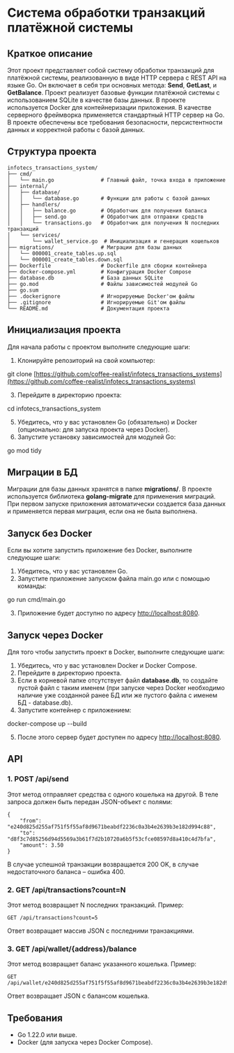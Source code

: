 Cистема обработки транзакций платёжной системы
======================================================================
Краткое описание
----------------
Этот проект представляет собой систему обработки транзакций для платёжной системы, реализованную в виде HTTP сервера с REST API на языке Go. Он включает в себя три основных метода: **Send**, **GetLast**, и **GetBalance**.
Проект реализует базовые функции платёжной системы с использованием SQLite в качестве базы данных. В проекте используется Docker для контейнеризации приложения. В качестве серверного фреймворка применяется стандартный HTTP сервер на Go. В проекте обеспечены все требования безопасности, персистентности данных и корректной работы с базой данных.

Структура проекта
-----------------

    infotecs_transactions_system/
    ├── cmd/
    │   └── main.go               # Главный файл, точка входа в приложение
    ├── internal/
    │   ├── database/
    │   │   └── database.go       # Функции для работы с базой данных
    │   ├── handlers/
    │   │   ├── balance.go        # Обработчик для получения баланса
    │   │   ├── send.go           # Обработчик для отправки средств
    │   │   └── transactions.go   # Обработчик для получения N последних транзакций
    │   └── services/
    │       └── wallet_service.go  # Инициализация и генерация кошельков
    ├── migrations/               # Миграции для базы данных
    │   └── 000001_create_tables.up.sql
    │   └── 000001_create_tables.down.sql
    ├── Dockerfile                # Dockerfile для сборки контейнера
    ├── docker-compose.yml        # Конфигурация Docker Compose
    ├── database.db               # База данных SQLite
    ├── go.mod                    # Файлы зависимостей модулей Go
    ├── go.sum                    
    ├── .dockerignore             # Игнорируемые Docker'ом файлы       
    ├── .gitignore                # Игнорируемые Git'ом файлы   
    └── README.md                 # Документация проекта


Инициализация проекта
---------------------

Для начала работы с проектом выполните следующие шаги:

1.  Клонируйте репозиторий на свой компьютер:

git clone [https://github.com/coffee-realist/infotecs_transactions_systems](https://github.com/coffee-realist/infotecs_transactions_systems)

3.  Перейдите в директорию проекта:

cd infotecs\_transactions\_system

5.  Убедитесь, что у вас установлен Go (обязательно) и Docker (опционально: для запуска проекта через Docker).
6.  Запустите установку зависимостей для модулей Go:

go mod tidy


Миграции в БД
--------

Миграции для базы данных хранятся в папке **migrations/**. В проекте используется библиотека **golang-migrate** для применения миграций. При первом запуске приложения автоматически создается база данных и применяется первая миграция, если она не была выполнена.

Запуск без Docker
-----------------

Если вы хотите запустить приложение без Docker, выполните следующие шаги:

1.  Убедитесь, что у вас установлен Go.
2.  Запустите приложение запуском файла main.go или с помощью команды:

go run cmd/main.go


3.   Приложение будет доступно по адресу [http://localhost:8080](http://localhost:8080).

Запуск через Docker
-------------------

Для того чтобы запустить проект в Docker, выполните следующие шаги:

1.  Убедитесь, что у вас установлен Docker и Docker Compose.
2.  Перейдите в директорию проекта.
3.  Если в корневой папке отсутствует файл **database.db**, то создайте пустой файл с таким именем (при запуске через Docker необходимо наличие уже созданной ранее БД или же пустого файла с именем БД - database.db).
4.  Запустите контейнер с приложением:

docker-compose up --build

5.  После этого сервер будет доступен по адресу [http://localhost:8080](http://localhost:8080).


API
---

### 1\. POST /api/send

Этот метод отправляет средства с одного кошелька на другой. В теле запроса должен быть передан JSON-объект с полями:

    {
        "from": "e240d825d255af751f5f55af8d9671beabdf2236c0a3b4e2639b3e182d994c88",
        "to": "d8f3c7d85256d94d5569a3b61f7d2b10720a6b5f53cfce08597d8a410c4d7bfa",
        "amount": 3.50
    }


В случае успешной транзакции возвращается 200 OK, в случае недостаточного баланса – ошибка 400.

### 2\. GET /api/transactions?count=N

Этот метод возвращает N последних транзакций. Пример:

    GET /api/transactions?count=5


Ответ возвращает массив JSON с последними транзакциями.

### 3\. GET /api/wallet/{address}/balance

Этот метод возвращает баланс указанного кошелька. Пример:

    GET /api/wallet/e240d825d255af751f5f55af8d9671beabdf2236c0a3b4e2639b3e182d994c88/balance


Ответ возвращает JSON с балансом кошелька.

Требования
----------

*   Go 1.22.0 или выше.
*   Docker (для запуска через Docker Compose).
